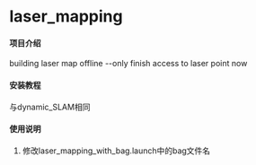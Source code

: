 # laser_mapping

#### 项目介绍
building laser map offline
--only finish access to laser point now



#### 安装教程
与dynamic_SLAM相同

#### 使用说明

1. 修改laser_mapping_with_bag.launch中的bag文件名

